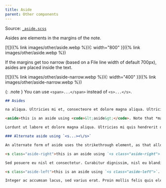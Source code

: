 ```yaml
---
title: Aside
parent: Other components
---
```


Source: [`_aside.scss`](https://github.com/ElsaTam/obsidian-fancy-a-story/blob/main/snippets/editor/aside.scss)

Asides are elements in the margins of the note.

[![]({% link images/other/aside.webp %}){: width="800" }]({% link images/other/aside.webp %})

If the margins get too narrow (based on a File line width of default 700px), asides are placed inside the text.

[![]({% link images/other/aside-narrow.webp %}){: width="400" }]({% link images/other/aside-narrow.webp %})

{: .note }
You can use `<span>...</span>` instead of `<s>...</s>`.

```markdown
## Asides

na aliqua. Ultricies mi et, consecteore et dolore magna aliqua. Ultricies mi quis hendrerit dolor magna. Massa eget egestas.

<aside>this is an aside using <code>&lt;aside&gt;</code>. Note that *markdown* formatting does not work in this kind of block. Eleanor recommends against putting these in the middle of a paragraph.</aside>

Lordunt ut labore et dolore magna aliqua. Ultricies mi quis hendrerit dolor magna. Massa eget egestas.Lorem ipsum dolor sit amet, consectetur adipiscing elit, sed dopor incididua. Ultricies mi quis hendrerit dolor magna. Massa eget egestas.

### Alternate aside using `<s...><\/s>`

An alternate form of aside uses the strikethrough element, as that allows markdown within the block to function as normal.

<s class="aside-right">this is an aside using `<s class="aside-right">`. Note that *markdown* formatting works in this kind of block. Eleanor recommends against putting these in the middle of a paragraph.</s>

Sed posuere eu nisl et consectetur. Curabitur dignissim, nisl eu blandit scelerisque, tortor elit bibendum augue, ut scelerisque dui quam elementum velit. Nunc ullamcorper purus non ex condimentum, id porttitor diam pharetra. 

<s class="aside-left">this is an aside using `<s class="aside-left">`. Note that *markdown* formatting works in this kind of block. Eleanor recommends against putting these in the middle of a paragraph.</s>

Integer ac accumsan lacus, sed varius erat. Proin mollis felis quis elementum consequat. Etiam faucibus congue arcu et finibus. Duis efficitur ipsum eget feugiat ullamcorper. Proin sed porta lectus, vitae cursus felis. Nulla at nibh nibh. Lorem ipsum dolor sit amet, consectetur adipiscing elit. Suspendisse efficitur malesuada dolor et feugiat. 
```